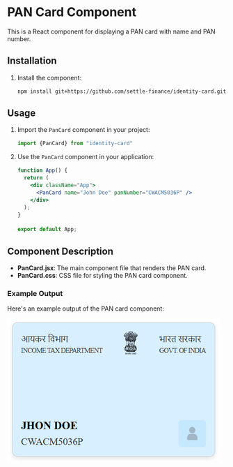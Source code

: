 # PAN Card Component

This is a React component for displaying a PAN card with name and PAN number.

## Installation

1. Install the component:

    ```bash
    npm install git+https://github.com/settle-finance/identity-card.git
    ```

## Usage

1. Import the `PanCard` component in your project:
    ```jsx
    import {PanCard} from "identity-card"
    ```

2. Use the `PanCard` component in your application:
    ```jsx
    function App() {
      return (
        <div className="App">
          <PanCard name="John Doe" panNumber="CWACM5036P" />
        </div>
      );
    }

    export default App;
    ```

## Component Description

- **PanCard.jsx**: The main component file that renders the PAN card.
- **PanCard.css**: CSS file for styling the PAN card component.

### Example Output

Here's an example output of the PAN card component:

![PAN Card Example](./src/assets/pan-card-output.png)
